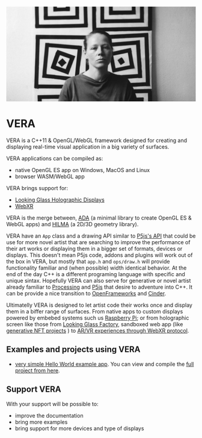 ![](.github/vera.jpg)

# VERA 

VERA is a C++11 & OpenGL/WebGL framework designed for creating and displaying real-time visual application in a big variety of surfaces.

VERA applications can be compiled as:
- native OpenGL ES app on Windows, MacOS and Linux
- browser WASM/WebGL app 

VERA brings support for:
- [Looking Glass Holographic Displays](https://lookingglassfactory.com/)
- [WebXR](https://www.w3.org/TR/webxr/)

VERA is the merge between, [ADA](https://github.com/patriciogonzalezvivo/ada) (a minimal library to create OpenGL ES & WebGL apps) and [HILMA](https://github.com/patriciogonzalezvivo/hilma) (a 2D/3D geometry library). 

VERA have an `App` class and a drawing API similar to [P5js's API](https://p5js.org/reference/) that could be use for more novel artist that are searching to improve the performance of their art works or displaying them in a bigger set of formats, devices or displays. This doesn't mean P5js code, addons and plugins will work out of the box in VERA, but mostly that `app.h` and `ops/draw.h` will provide functionality familiar and (when possible) width identical behavior. At the end of the day C++ is a different programing language with specific and unique sintax. Hopefully VERA can also serve for generative or novel artist already familiar to [Processing](https://p5js.org/reference/) and [P5js](https://p5js.org/reference/) that desire to adventure into C++. It can be provide a nice transition to [OpenFrameworks](https://github.com/openframeworks/openFrameworks) and [Cinder](https://github.com/cinder/Cinder).

Ultimatelly VERA is designed to let artist code their works once and display them in a biffer range of surfaces. From native apps to custom displays powered by embebed systems such us [Raspberry Pi](https://www.raspberrypi.org/); or from holographic screen like those from [Looking Glass Factory](https://lookingglassfactory.com/), sandboxed web app (like [generative NFT projects](https://objkt.com/asset/hicetnunc/447619) ) to [AR/VR experiences through WebXR protocol](https://www.w3.org/TR/webxr/).

## Examples and projects using VERA

- [very simple Hello World example app](https://patriciogonzalezvivo.github.io/vera_hello_world/). You can view and compile the [full project from here](https://github.com/patriciogonzalezvivo/vera_hello_world). 

## Support VERA

With your support will be possible to:
- improve the documentation
- bring more examples
- bring support for more devices and type of displays
